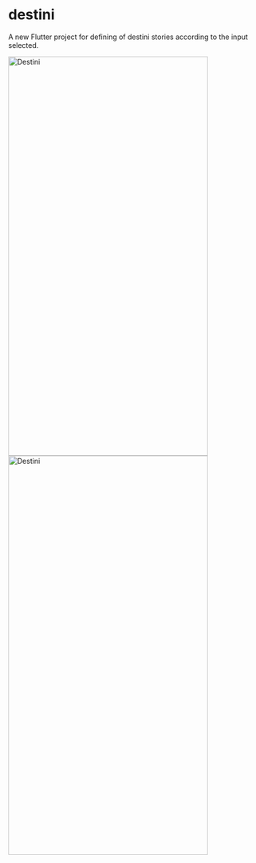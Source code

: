 # destini

A new Flutter project for defining of destini stories according to the input selected.



<tr>
    <td><img src="https://user-images.githubusercontent.com/54237095/175820371-8114ff14-a702-408d-aba3-d15d13c0c361.png" alt="Destini" width="400" height="800"/></td>
<td><img src="https://user-images.githubusercontent.com/54237095/175820363-606c81cb-1f79-40eb-8814-723dd48383c0.png" alt="Destini" width="400" height="800"/></td>
 </tr>
     
